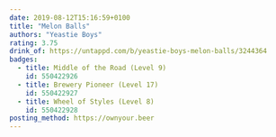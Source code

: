 ```yaml
---
date: 2019-08-12T15:16:59+0100
title: "Melon Balls"
authors: "Yeastie Boys"
rating: 3.75
drink_of: https://untappd.com/b/yeastie-boys-melon-balls/3244364
badges:
  - title: Middle of the Road (Level 9)
    id: 550422926
  - title: Brewery Pioneer (Level 17)
    id: 550422927
  - title: Wheel of Styles (Level 8)
    id: 550422928
posting_method: https://ownyour.beer
---
```

